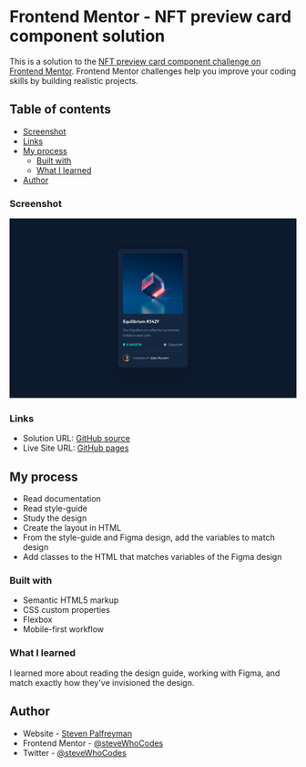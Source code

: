 # Frontend Mentor - NFT preview card component solution

This is a solution to the [NFT preview card component challenge on Frontend Mentor](https://www.frontendmentor.io/challenges/nft-preview-card-component-SbdUL_w0U). Frontend Mentor challenges help you improve your coding skills by building realistic projects.

## Table of contents

- [Screenshot](#screenshot)
- [Links](#links)
- [My process](#my-process)
  - [Built with](#built-with)
  - [What I learned](#what-i-learned)
- [Author](#author)

### Screenshot

![](./design/desktop-design.jpg)

### Links

- Solution URL: [GitHub source](https://github.com/steveWhoCodes/NFT-preview-card-component)
- Live Site URL: [GitHub pages](https://stevewhocodes.github.io/NFT-preview-card-component/)

## My process

- Read documentation
- Read style-guide
- Study the design
- Create the layout in HTML
- From the style-guide and Figma design, add the variables to match design
- Add classes to the HTML that matches variables of the Figma design

### Built with

- Semantic HTML5 markup
- CSS custom properties
- Flexbox
- Mobile-first workflow

### What I learned

I learned more about reading the design guide, working with Figma, and match exactly how they've invisioned the design.

## Author

- Website - [Steven Palfreyman](https://www.stevewhocodes.com)
- Frontend Mentor - [@steveWhoCodes](https://www.frontendmentor.io/profile/steveWhoCodes)
- Twitter - [@steveWhoCodes](https://www.twitter.com/stevewhocodes)
